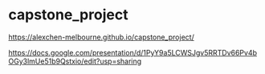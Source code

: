 # capstone_project
https://alexchen-melbourne.github.io/capstone_project/

https://docs.google.com/presentation/d/1PyY9a5LCWSJgv5RRTDv66Pv4bOGy3lmUe51b9Qstxio/edit?usp=sharing
